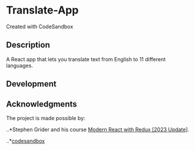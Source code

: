 # Translate-App
Created with CodeSandbox

## Description
A React app that lets you translate text from English to 11 different languages.

## Development

## Acknowledgments
The project is made possible by:

..*Stephen Grider and his course [Modern React with Redux [2023 Update]](https://www.udemy.com/course/react-redux/).

..*[codesandbox](https://codesandbox.io)
